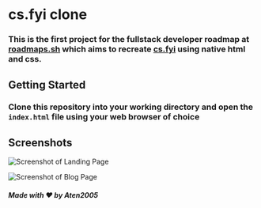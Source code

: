 # cs.fyi clone
### This is the first project for the fullstack developer roadmap at [roadmaps.sh](https://roadmap.sh/full-stack) which aims to recreate [cs.fyi](https://cs.fyi/) using native html and css.


## Getting Started
### Clone this repository into your working directory and open the `index.html` file using your web browser of choice


## Screenshots
![Screenshot of Landing Page](https://i.imgur.com/JGSwguz.png)


![Screenshot of Blog Page](https://i.imgur.com/kKJoOlN.png)

##### Made with ❤️ by Aten2005
